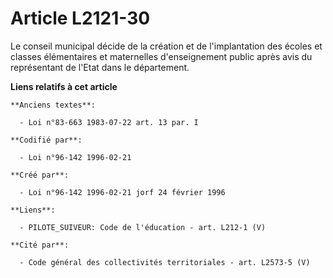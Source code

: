 # Article L2121-30

Le conseil municipal décide de la création et de l'implantation des écoles et classes élémentaires et maternelles
d'enseignement public après avis du représentant de l'Etat dans le département.

**Liens relatifs à cet article**

	**Anciens textes**:

	  - Loi n°83-663 1983-07-22 art. 13 par. I

	**Codifié par**:

	  - Loi n°96-142 1996-02-21

	**Créé par**:

	  - Loi n°96-142 1996-02-21 jorf 24 février 1996

	**Liens**:

	  - PILOTE_SUIVEUR: Code de l'éducation - art. L212-1 (V)

	**Cité par**:

	  - Code général des collectivités territoriales - art. L2573-5 (V)
